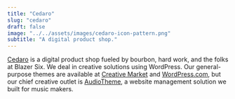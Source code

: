 ```yaml
---
title: "Cedaro"
slug: "cedaro"
draft: false
image: "../../assets/images/cedaro-icon-pattern.png"
subtitle: "A digital product shop."
---
```

[Cedaro](https://www.cedaro.com/) is a digital product shop fueled by bourbon, hard work, and the folks at Blazer Six. We deal in creative solutions using WordPress. Our general-purpose themes are available at [Creative Market](https://creativemarket.com/cedaro/) and [WordPress.com](https://theme.wordpress.com/themes/by/cedaro/), but our chief creative outlet is [AudioTheme](https://audiotheme.com/), a website management solution we built for music makers.